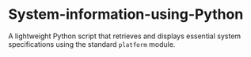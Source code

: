 # System-information-using-Python
A lightweight Python script that retrieves and displays essential system specifications using the standard `platform` module.
